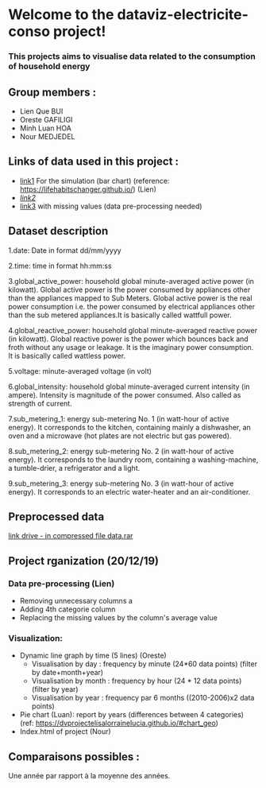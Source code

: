# Welcome to the dataviz-electricite-conso project!

### This projects aims to visualise data related to the consumption of household energy 

## Group members : 
- Lien Que BUI
- Oreste GAFILIGI
- Minh Luan HOA
- Nour MEDJEDEL

## Links of data used in this project : 
- [link1](https://www.daftlogic.com/information-appliance-power-consumption.htm?fbclid=IwAR2CprTK17Buto7s2V6oMBbvR0rHNA32VXZsre3OrihzcxDb7S_wHO3A8HQ)
For the simulation (bar chart) (reference: https://lifehabitschanger.github.io/) (Lien)
- _[link2](https://data.worldbank.org/indicator/EG.USE.ELEC.KH.PC?end=2018&start=1960&view=chart&fbclid=IwAR1ON7uxiOPY5J1VgFY2_YTK3Rkh44TNi-Ri6glS1WNeUgXcsz1qnLuNqlw)_
- [link3](https://archive.ics.uci.edu/ml/datasets/individual+household+electric+power+consumption) with missing values (data pre-processing needed)

## Dataset description
1.date: Date in format dd/mm/yyyy

2.time: time in format hh:mm:ss

3.global_active_power: household global minute-averaged active power (in kilowatt). Global active power is the power consumed by appliances other than the appliances mapped to Sub Meters. Global active power is the real power consumption i.e. the power consumed by electrical appliances other than the sub metered appliances.It is basically called wattfull power.

4.global_reactive_power: household global minute-averaged reactive power (in kilowatt). Global reactive power is the power which bounces back and froth without any usage or leakage. It is the imaginary power consumption. It is basically called wattless power.

5.voltage: minute-averaged voltage (in volt)

6.global_intensity: household global minute-averaged current intensity (in ampere). Intensity is magnitude of the power consumed. Also called as strength of current.

7.sub_metering_1: energy sub-metering No. 1 (in watt-hour of active energy). It corresponds to the kitchen, containing mainly a dishwasher, an oven and a microwave (hot plates are not electric but gas powered).

8.sub_metering_2: energy sub-metering No. 2 (in watt-hour of active energy). It corresponds to the laundry room, containing a washing-machine, a tumble-drier, a refrigerator and a light.

9.sub_metering_3: energy sub-metering No. 3 (in watt-hour of active energy). It corresponds to an electric water-heater and an air-conditioner.

## Preprocessed data
[link drive - in compressed file data.rar](https://drive.google.com/drive/folders/1DabjyJMGjsyqjZDjEPxz8-r9sdVCDExh)

## Project rganization (20/12/19)

### Data pre-processing (Lien) 
- Removing unnecessary columns a
- Adding 4th categorie column
- Replacing the missing values by the column's average value

### Visualization:  
- Dynamic line graph by time (5 lines) (Oreste)
  + Visualisation by day : frequency by minute (24*60 data points)  (filter by date+month+year)
  + Visualisation by month  : frequency by hour (24 * 12 data points) (filter by year)  
  + Visualisation by year : frequency par 6 months ((2010-2006)x2 data points) 
- Pie chart (Luan): report by years (differences between 4 categories) (ref: https://dvprojectelisalorrainelucia.github.io/#chart_geo)  
- Index.html of project (Nour)

## Comparaisons possibles :  
Une année par rapport à la moyenne des années.  
